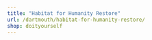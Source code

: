 ```yaml
---
title: "Habitat for Humanity Restore"
url: /dartmouth/habitat-for-humanity-restore/
shop: doityourself
---
```


